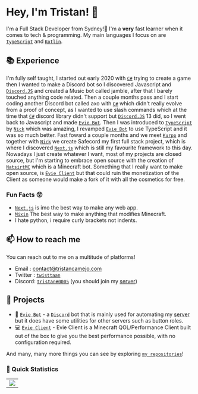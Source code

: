 # Hey, I'm Tristan! 👋

I'm a Full Stack Developer from Sydney!🌭 I'm a **very** fast learner when it comes to tech & programming. My main languages I focus on are [`TypeScript`] and [`Kotlin`].

## 📚 Experience

I'm fully self taught, I started out early 2020 with [`C#`] trying to create a game then I wanted to make a Discord bot so I discovered Javascript and [`Discord.JS`] and created a Music bot called jamble, after that I barely touched anything code related. Then a couple months pass and I start coding another Discord bot called axo with [`C#`] which didn't really evolve from a proof of concept, as I wanted to use slash commands which at the time that [`C#`] discord library didn't support but [`Discord.JS`] 13 did, so I went back to Javascript and made [`Evie Bot`]. Then I was introduced to [`TypeScript`] by [`Nick`] which was amazing, I revamped [`Evie Bot`] to use TypeScript and it was so much better. Fast foward a couple months and we meet [`Kurpp`] and together with [`Nick`] we create Safecord my first full stack project, which is where I discovered [`Next.js`] which is still my favourite framework to this day. Nowadays I just create whatever I want, most of my projects are closed source, but I'm starting to embrace open source with the creation of [`NatsirtMC`] which is a Minecraft bot. Something that I really want to make open source, is [`Evie Client`] but that could ruin the monetization of the Client as someone would make a fork of it with all the cosmetics for free.

### Fun Facts 😲

- [`Next.js`] is imo the best way to make any web app.
- [`Mixin`]   The best way to make anything that modifies Minecraft.
- I hate python, i require curly brackets not indents.

## 📫 How to reach me

You can reach out to me on a multitude of platforms!

- Email : contact@tristancamejo.com
- Twitter : [`twisttaan`][Twitter]
- Discord: [`tristan#0005`](https://discord.com/users/97470053615673344) (you should join my [server](https://evie.pw/discord))

## 🚧 Projects

- 🤖 [`Evie Bot`] - a [`Discord`] bot that is mainly used for automating my [server](https://evie.pw/discord) but it does have some utilities for other servers such as button roles.
- 💻 [`Evie Client`] - Evie Client is a Minecraft QOL/Performance Client built out of the box to give you the best performance possible, with no configuration required.

And many, many more things you can see by exploring [`my repositories`]!

### 👀 Quick Statistics

<table>
  <tr>
    <td align="center" style="padding=0;width=50%;">
      <img align="center" style="padding=0;" src="https://github-readme-stats.vercel.app/api/?username=twisttaan&show_icons=true&title_color=4F8CC9&text_color=9f9f9f&bg_color=151515&hide_border=true&icon_color=4F8CC9&hide_title=true&count_private=true" />
    </td>
  </tr>
</table>

<!----------------- Quick Links --------------->
[`TypeScript`]:          https://www.typescriptlang.org/
[`Kotlin`]:              https://kotlinlang.org/
[`NatsirtMC`]:           https://github.com/twisttaan/NatsirtMC
[`Evie Client`]:         https://evie.pw
[`Nick`]:                https://github.com/Nciklol
[`Mixin`]:               https://github.com/SpongePowered/Mixin
[`C#`]:                  https://docs.microsoft.com/en-us/dotnet/csharp/
[`Next.js`]:             https://nextjs.org/
[`React`]:               https://reactjs.org/
[`Discord`]:             https://discord.com/
[`Evie Bot`]:            https://eviebot.rocks/
[`my repositories`]:     https://github.com/twisttaan?tab=repositories
[`GitHub Readme Stats`]: https://github.com/anuraghazra/github-readme-stats
[Twitter]:               https://twitter.com/twisttaan
[`Kurpp`]:               https://github.com/Kurpp
[`Discord.JS`]:          https://github.com/discordjs
